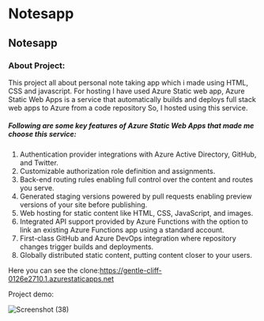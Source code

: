 # Notesapp
## Notesapp
### About Project:
This project all about personal note taking app which i made using HTML, CSS and javascript. For hosting I have used Azure Static web app, 
Azure Static Web Apps is a service that automatically builds and deploys full stack web apps to Azure from a code repository So, I hosted using this service.

##### Following are some key features of Azure Static Web Apps that made me choose this service:

1. Authentication provider integrations with Azure Active Directory, GitHub, and Twitter.
2. Customizable authorization role definition and assignments.
3. Back-end routing rules enabling full control over the content and routes you serve.
4. Generated staging versions powered by pull requests enabling preview versions of your site before publishing.
5. Web hosting for static content like HTML, CSS, JavaScript, and images.
6. Integrated API support provided by Azure Functions with the option to link an existing Azure Functions app using a standard account.
7. First-class GitHub and Azure DevOps integration where repository changes trigger builds and deployments.
8. Globally distributed static content, putting content closer to your users.

Here you can see the clone:https://gentle-cliff-0126e2710.1.azurestaticapps.net

Project demo:

![Screenshot (38)](https://user-images.githubusercontent.com/91664911/164652302-bfd5b614-467c-4c45-80ff-3db32a3a21f7.png)


